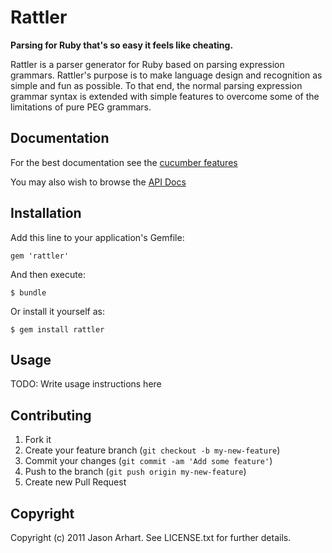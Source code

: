 # Rattler

**Parsing for Ruby that's so easy it feels like cheating.**

Rattler is a parser generator for Ruby based on parsing expression grammars.
Rattler's purpose is to make language design and recognition as simple and fun
as possible. To that end, the normal parsing expression grammar syntax is
extended with simple features to overcome some of the limitations of pure
PEG grammars.

## Documentation

For the best documentation see the [cucumber features](http://www.relishapp.com/jarhart/rattler)

You may also wish to browse the [API Docs](http://rubydoc.info/gems/rattler/0.6.0/frames)

## Installation

Add this line to your application's Gemfile:

    gem 'rattler'

And then execute:

    $ bundle

Or install it yourself as:

    $ gem install rattler

## Usage

TODO: Write usage instructions here

## Contributing

1. Fork it
2. Create your feature branch (`git checkout -b my-new-feature`)
3. Commit your changes (`git commit -am 'Add some feature'`)
4. Push to the branch (`git push origin my-new-feature`)
5. Create new Pull Request

## Copyright

Copyright (c) 2011 Jason Arhart. See LICENSE.txt for
further details.
